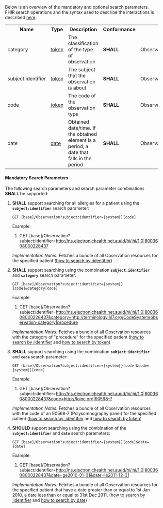 Below is an overview of the mandatory and optional search parameters. FHIR search operations and the syntax used to describe the interactions is described <a href="http://hl7.org/fhir/R4/search.html">here</a>.

<table class="list" width="100%">
<tbody>
  <tr>
    <th>Name</th>
    <th>Type</th>
    <th>Description</th>
    <th>Conformance</th>
    <th>Path</th>
  </tr>
  <tr>
        <td>category</td>
        <td><a href="http://hl7.org/fhir/search.html#token">token</a></td>
        <td>The classification of the type of observation</td>
        <td><b>SHALL</b></td>
        <td>Observation.category</td>
  </tr>
  <tr>
        <td>subject:identifier</td>
        <td><a href="https://build.fhir.org/search.html#token">token</a></td>
        <td>The subject that the observation is about</td>
        <td><b>SHALL</b></td>
        <td>Observation.subject.identifier</td>
  </tr>
  <tr>
        <td>code</td>
        <td><a href="http://hl7.org/fhir/search.html#token">token</a></td>
        <td>The code of the observation type</td>
        <td><b>SHALL</b></td>
        <td>Observation.code</td>
  </tr>
  <tr>
        <td>date</td>
        <td><a href="http://hl7.org/fhir/search.html#date">date</a></td>
        <td>Obtained date/time. If the obtained element is a period, a date that falls in the period</td>
        <td><b>SHALL</b></td>
        <td>Observation.effective</td>
  </tr>
 </tbody>
</table>


#### Mandatory Search Parameters

The following search parameters and search parameter combinations **SHALL** be supported:

1. **SHALL** support searching for all allergies for a patient using the **`subject:identifier`** search parameter:

    `GET [base]/Observation?subject:identifier={system|}[code]`

    Example:
    
      1. GET [base]/Observation?subject:identifier=http://ns.electronichealth.net.au/id/hi/ihi/1.0|8003608000228437

    *Implementation Notes:* Fetches a bundle of all Observation resources for the specified patient ([how to search by :identifier](http://hl7.org/fhir/R4/search.html#reference))


1. **SHALL** support searching using the combination **`subject:identifier`** and **`category`** search parameter:

    `GET [base]/Observation?subject:identifier={system|}[code]&category[code]`

    Example:
    
      1. GET [base]/Observation?subject:identifier=http://ns.electronichealth.net.au/id/hi/ihi/1.0|8003608000228437&category=http://terminology.hl7.org/CodeSystem/observation-category|procedure

    *Implementation Notes:* Fetches a bundle of all Observation resources with the category of "procedure" for the specified patient ([how to search by :identifier](http://hl7.org/fhir/R4/search.html#reference) and [how to search by token](http://hl7.org/fhir/search.html#token))


1. **SHALL** support searching using the combination **`subject:identifier`** and **`code`** search parameter:

    `GET [base]/Observation?subject:identifier={system|}[code]&code={system|}[code]`

    Example:
    
      1. GET [base]/Observation?subject:identifier=http://ns.electronichealth.net.au/id/hi/ihi/1.0|8003608000228437&code=http://loinc.org|90568-7

    *Implementation Notes:* Fetches a bundle of all Observation resources with the code of an 90568-7 (Polysomnography panel) for the specified patient ([how to search by :identifier](http://hl7.org/fhir/R4/search.html#reference) and [how to search by token](http://hl7.org/fhir/search.html#token))


1. **SHOULD** support searching using the combination of the **`subject:identifier`** and **`date`** search parameters:

    `GET [base]/Observation?subject:identifier={system|}[code]&date=[date]`

    Example:
    
      1. GET [base]/Observation?subject:identifier=http://ns.electronichealth.net.au/id/hi/ihi/1.0|8003608000228437&date=ge2010-01-01&date=le2011-12-31

    *Implementation Notes:* Fetches a bundle of all Observation resources for the specified patient that have a date greater than or equal to 1st Jan 2010, a date less than or equal to 31st Dec 2011. ([how to search by :identifier](http://hl7.org/fhir/R4/search.html#reference) and [how to search by date](http://hl7.org/fhir/R4/search.html#date))